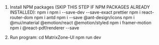 1. Install NPM packages (SKIP THIS STEP IF NPM PACKAGES ALREADY INSTALLED):
   npm i
   npm i --save-dev --save-exact prettier
   npm i react-router-dom
   npm i antd
   npm i --save @ant-design/icons
   npm i @mui/material @emotion/react @emotion/styled
   npm i framer-motion
   npm i @react-pdf/renderer --save

2. Run program:
   cd MatrixZone-UI
   npm run dev

